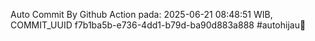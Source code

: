 Auto Commit By Github Action pada: 2025-06-21 08:48:51 WIB, COMMIT_UUID f7b1ba5b-e736-4dd1-b79d-ba90d883a888 #autohijau🗿
